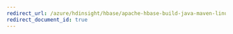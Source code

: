 ```yaml
---
redirect_url: /azure/hdinsight/hbase/apache-hbase-build-java-maven-linux
redirect_document_id: true
---
```

